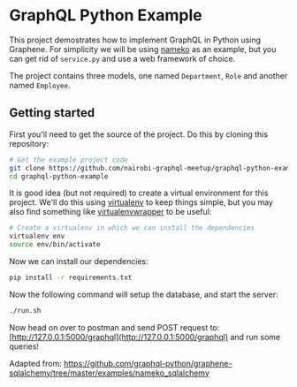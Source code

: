 GraphQL Python Example
=======================

This project demostrates how to implement GraphQL in Python using Graphene.
For simplicity we will be using [nameko](https://github.com/nameko/nameko) as an example, but you can get rid of `service.py` and use a web framework of choice.

The project contains three models, one named `Department`, `Role` and another
named `Employee`.

Getting started
---------------

First you'll need to get the source of the project. Do this by cloning
this repository:

```bash
# Get the example project code
git clone https://github.com/nairobi-graphql-meetup/graphql-python-example.git
cd graphql-python-example
```

It is good idea (but not required) to create a virtual environment
for this project. We'll do this using
[virtualenv](http://docs.python-guide.org/en/latest/dev/virtualenvs/)
to keep things simple,
but you may also find something like
[virtualenvwrapper](https://virtualenvwrapper.readthedocs.org/en/latest/)
to be useful:

```bash
# Create a virtualenv in which we can install the dependencies
virtualenv env
source env/bin/activate
```

Now we can install our dependencies:

```bash
pip install -r requirements.txt
```

Now the following command will setup the database, and start the server:

```bash
./run.sh

```

Now head on over to postman and send POST request to:
[http://127.0.0.1:5000/graphql](http://127.0.0.1:5000/graphql)
and run some queries!

Adapted from: https://github.com/graphql-python/graphene-sqlalchemy/tree/master/examples/nameko_sqlalchemy
